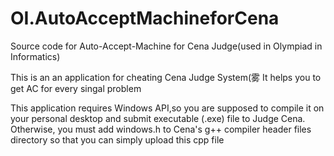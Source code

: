 # OI.AutoAcceptMachineforCena
Source code for Auto-Accept-Machine for Cena Judge(used in Olympiad in Informatics)


This is an an application for cheating Cena Judge System(雾
It helps you to get AC for every singal problem

This application requires Windows API,so you are supposed to compile it on your personal desktop and submit executable (.exe) file to Judge Cena. Otherwise, you must add windows.h to Cena's g++ compiler header files directory so that you can simply upload this cpp file

